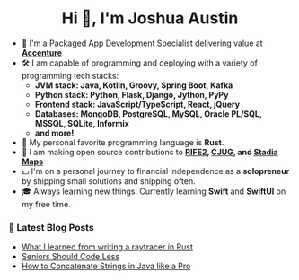 <h1 align="center">Hi 👋, I'm Joshua Austin</h1>

- 💼 I'm a Packaged App Development Specialist delivering value at **[Accenture](https://www.accenture.com/us-en/careers/local/flexcareers)**
- 🛠️ I am capable of programming and deploying with a variety of programming tech stacks:
  - **JVM stack: Java, Kotlin, Groovy, Spring Boot, Kafka**
  - **Python stack: Python, Flask, Django, Jython, PyPy**
  - **Frontend stack: JavaScript/TypeScript, React, jQuery**
  - **Databases: MongoDB, PostgreSQL, MySQL, Oracle PL/SQL, MSSQL, SQLite, Informix**
  - **and more!**
- 🦀 My personal favorite programming language is **Rust**.
- 🫶 I am making open source contributions to **[RIFE2](https://github.com/rife2), [CJUG](https://github.com/cjug/cjug.org), and [Stadia Maps](https://github.com/stadiamaps/stadiamaps-api-kotlin)**
- 💵 I'm on a personal journey to financial independence as a **solopreneur** by shipping small solutions and shipping often.
- 🎓 Always learning new things. Currently learning **Swift** and **SwiftUI** on my free time.

### 📕 Latest Blog Posts
<!-- BLOG-POST-LIST:START -->
- [What I learned from writing a raytracer in Rust](https://joshaustin.tech/blog/raytracer-what-i-learned/)
- [Seniors Should Code Less](https://joshaustin.tech/blog/seniors-should-code-less/)
- [How to Concatenate Strings in Java like a Pro](https://joshaustin.tech/blog/java-concatenate-strings/)
<!-- BLOG-POST-LIST:END -->
